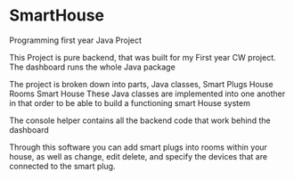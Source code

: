 # SmartHouse
Programming first year Java Project

This Project is pure backend, that was built for my First year CW project.
The dashboard runs the whole Java package

The project is broken down into parts, Java classes,
Smart Plugs
House Rooms
Smart House
These Java classes are implemented into one another in that order to be able to build a functioning smart House system

The console helper contains all the backend code that work behind the dashboard

Through this software you can add smart plugs into rooms within your house, as well as change, edit delete, and specify the devices that are connected to the smart plug.
